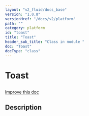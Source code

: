 ```yaml
---
layout: "v2_fluid/docs_base"
version: "1.0.8"
versionHref: "/docs/v2/platform"
path: ""
category: platform
id: "toast"
title: "Toast"
header_sub_title: "Class in module "
doc: "Toast"
docType: "class"
---
```









<h1 class="api-title">


Toast






</h1>

<a class="improve-v2-docs" href='http://github.com/driftyco/ionic/edit/2.0/src/plugins/toast.ts#L0'>
Improve this doc
</a>






<!-- description -->
<h2>Description</h2>


<!-- @usage tag -->


<!-- @property tags -->


<!-- methods on the class --><!-- related link --><!-- end content block -->


<!-- end body block -->

